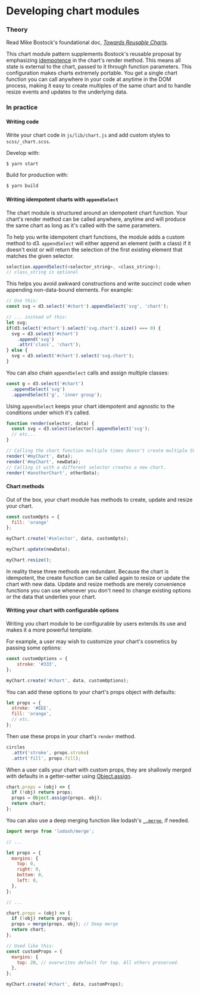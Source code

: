 # Developing chart modules

### Theory

Read Mike Bostock's foundational doc, _[Towards Reusable Charts](https://bost.ocks.org/mike/chart/)_.

This chart module pattern supplements Bostock's reusable proposal by emphasizing [idempotence](http://www.restapitutorial.com/lessons/idempotency.html) in the chart's render method. This means all state is external to the chart, passed to it through function parameters. This configuration makes charts extremely portable. You get a single chart function you can call anywhere in your code at anytime in the DOM process, making it easy to create multiples of the same chart and to handle resize events and updates to the underlying data.

### In practice

#### Writing code

Write your chart code in `js/lib/chart.js` and add custom styles to `scss/_chart.scss`.

Develop with:
```bash
$ yarn start
```

Build for production with:
```bash
$ yarn build
```

#### Writing idempotent charts with `appendSelect`

The chart module is structured around an idempotent chart function. Your chart's render method can be called anywhere, anytime and will produce the same chart as long as it's called with the same parameters.

To help you write idempotent chart functions, the module adds a custom method to d3. `appendSelect` will either append an element (with a class) if it doesn't exist or will return the selection of the first existing element that matches the given selector.

```javascript
selection.appendSelect(<selector_string>, <class_string>);
// class_string is optional
```

This helps you avoid awkward constructions and write succinct code when appending non-data-bound elements. For example:

```javascript
// Use this:
const svg = d3.select('#chart').appendSelect('svg', 'chart');

// ... instead of this:
let svg;
if(d3.select('#chart').select('svg.chart').size() === 0) {
  svg = d3.select('#chart')
    .append('svg')
    .attr('class', 'chart');
} else {
  svg = d3.select('#chart').select('svg.chart');
}
```

You can also chain `appendSelect` calls and assign multiple classes:

```javascript
const g = d3.select('#chart')
  .appendSelect('svg')
  .appendSelect('g', 'inner group');
```

Using `appendSelect` keeps your chart idempotent and agnostic to the conditions under which it's called.

```javascript
function render(selector, data) {
  const svg = d3.select(selector).appendSelect('svg');
  // etc...
}

// Calling the chart function multiple times doesn't create multiple SVGs.
render('#myChart', data);
render('#myChart', newData);
// Calling it with a different selector creates a new chart.
render('#anotherChart', otherData);
```

#### Chart methods

Out of the box, your chart module has methods to create, update and resize your chart.

```javascript
const customOpts = {
  fill: 'orange'
};

myChart.create('#selector', data, customOpts);

myChart.update(newData);

myChart.resize();
```

In reality these three methods are redundant. Because the chart is idempotent, the create function can be called again to resize or update the chart with new data. Update and resize methods are merely convenience functions you can use whenever you don't need to change existing options or the data that underlies your chart.


#### Writing your chart with configurable options

Writing you chart module to be configurable by users extends its use and makes it a more powerful template.

For example, a user may wish to customize your chart's cosmetics by passing some options:

```javascript
const customOptions = {
    stroke: '#333',
};

myChart.create('#chart', data, customOptions);
```

You can add these options to your chart's props object with defaults:

```javascript
let props = {
  stroke: '#EEE',
  fill: 'orange',
  // etc.
};
```

Then use these props in your chart's `render` method.

```javascript
circles
  .attr('stroke', props.stroke)
  .attr('fill', props.fill);
```

When a user calls your chart with custom props, they are shallowly merged with defaults in a getter-setter using [Object.assign](https://developer.mozilla.org/en-US/docs/Web/JavaScript/Reference/Global_Objects/Object/assign).

```javascript
chart.props = (obj) => {
  if (!obj) return props;
  props = Object.assign(props, obj);
  return chart;
};
```

You can also use a deep merging function like lodash's [`_.merge`](https://lodash.com/docs/4.17.4#merge), if needed.

```javascript
import merge from 'lodash/merge';

// ...

let props = {
  margins: {
    top: 0,
    right: 0,
    bottom: 0,
    left: 0,
  },
};

// ...

chart.props = (obj) => {
  if (!obj) return props;
  props = merge(props, obj); // Deep merge
  return chart;
};

// Used like this:
const customProps = {
  margins: {
    top: 20, // overwrites default for top. All others preserved.
  },
};

myChart.create('#chart', data, customProps);
```

